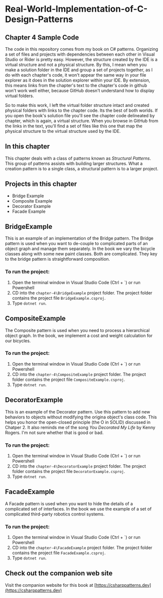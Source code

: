 ﻿# Real-World-Implementation-of-C-Design-Patterns
## Chapter 4 Sample Code
The code in this repository comes from my book on C# patterns.  Organizing a set of files and projects
with dependencies between each other in Visual Studio or Rider is pretty easy.  However, the structure
created by the IDE is a virtual structure and not a physical structure.  By this, I mean when you make a solution
folder in the IDE and group a set of projects together, as I do with each chapter's code, it won't appear
the same way in your file explorer as it does in the solution explorer within your IDE.  By extension, this means
links from the chapter's text to the chapter's code in github won't work well either, because GitHub doesn't understand how
to display virtual folders.

So to make this work, I left the virtual folder structure intact and created physical folders with links to the
chapter code.  Its the best of both worlds.  If you open the book's solution file you'll see the chapter code
delineated by chapter, which is again, a virtual structure.  When you browse in GitHub from the links in the text,
you'll find a set of files like this one that map the physical structure to the virtual structure used by the IDE.

## In this chapter
This chapter deals with a class of patterns known as *Structural Patterns*.  This group of patterns assists with building larger structures.
What a creation pattern is to a single class, a structural pattern is to a larger project.

## Projects in this chapter
* Bridge Example
* Composite Example
* Decorator Example
* Facade Example

## BridgeExample
This is an example of an implementation of the Bridge pattern.  The Bridge pattern is used when you want to de-couple to complicated parts of an object graph and manage them separately.  In the book we vary the bicycle classes along with some new paint classes.  Both are complicated.  They key to the bridge pattern is straightforward composition.

### To run the project:
1. Open the terminal window in Visual Studio Code (Ctrl + `) or run Powershell
2. CD into the ```chapter-4\BridgeExample``` project folder.  The project folder contains the project file ```BridgeExample.csproj```.
3. Type ```dotnet run```.

## CompositeExample
The Composite pattern is used when you need to process a hierarchical object graph.  In the book, we implement a cost and weight calculation for our bicycles.
### To run the project:
1. Open the terminal window in Visual Studio Code (Ctrl + `) or run Powershell
2. CD into the ```chapter-4\CompositeExample``` project folder.  The project folder contains the project file ```CompositeExample.csproj```.
3. Type ```dotnet run```.

## DecoratorExample
This is an example of the Decorator pattern.  Use this pattern to add new behaviors to objects without modifying the origina object's class code.  This helps you honor the open-closed principle (the O in SOLID) discussed in Chatper 2.  It also reminds me of the song *You Decorated My Life* by Kenny Rogers.  I'm not sure whether that is good or bad.
### To run the project:
1. Open the terminal window in Visual Studio Code (Ctrl + `) or run Powershell
2. CD into the ```chapter-4\DecoratorExample``` project folder.  The project folder contains the project file ```DecoratorExample.csproj```.
3. Type ```dotnet run```.

## FacadeExample
A Facade pattern is used when you want to hide the details of a complicated set of interfaces.  In the book we use the example of a set of complicated third-party robotics control systems.

### To run the project:
1. Open the terminal window in Visual Studio Code (Ctrl + `) or run Powershell
2. CD into the ```chapter-4\FacadeExample``` project folder.  The project folder contains the project file ```FacadeExample.csproj```.
3. Type ```dotnet run```.

## Check out the companion web site
Visit the companion website for this book at [https://csharppatterns.dev](https://csharppatterns.dev)
